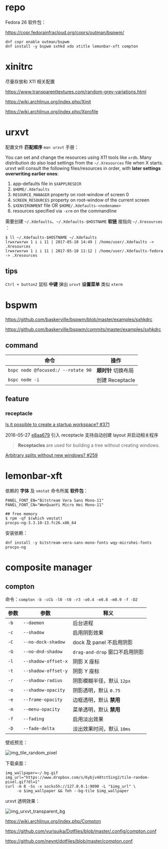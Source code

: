 
# repo

Fedora 26 软件包：

https://copr.fedorainfracloud.org/coprs/outman/bspwm/

    dnf copr enable outman/bspwm
    dnf install -y bspwm sxhkd xdo xtitle lemonbar-xft compton

# xinitrc

尽量存放和 X11 相关配置

https://www.transparenttextures.com/random-grey-variations.html

https://wiki.archlinux.org/index.php/Xinit

https://wiki.archlinux.org/index.php/Xprofile

# urxvt

配置文件 **匹配顺序** `man urxvt` 手册：

You can set and change the resources using X11 tools like `xrdb`. Many distribution do also load settings from the `~/.Xresources` file when X starts. urxvt will consult the following files/resources in order, with **later settings overwriting earlier ones**:

1. app-defaults file in `$XAPPLRESDIR`
2. `$HOME/.Xdefaults`
3. `RESOURCE_MANAGER` property on root-window of screen 0
4. `SCREEN_RESOURCES` property on root-window of the current screen
5. `$XENVIRONMENT` file OR `$HOME/.Xdefaults-<nodename>`
6. resources specified via `-xrm` on the commandline

需要创建 `~/.Xdefaults`、`~/.Xdefaults-$HOSTNAME` **软链** 接指向 `~/.Xresources` ：

    $ ll ~/.Xdefaults-$HOSTNAME ~/.Xdefaults
    lrwxrwxrwx 1 i i 11 | 2017-05-10 14:49 | /home/user/.Xdefaults -> .Xresources
    lrwxrwxrwx 1 i i 11 | 2017-05-10 11:12 | /home/user/.Xdefaults-fedora -> .Xresources

## tips

`Ctrl + button2` 鼠标 **中键** 弹出 `urxvt` **设置菜单** 类似 `xterm`

# bspwm

https://github.com/baskerville/bspwm/blob/master/examples/sxhkdrc

https://github.com/baskerville/bspwm/commits/master/examples/sxhkdrc

## command

命令 | 操作
---- | ----
`bspc node @focused:/ --rotate 90` | **顺时针** 切换布局
`bspc node -i` | 创建 Receptacle

## feature

### receptacle

[Is it possible to create a startup workspace? #371](https://github.com/baskerville/bspwm/issues/371)

2016-05-27 [e8aa679](https://github.com/baskerville/bspwm/commit/e8aa679cd14fad3bdc89119c53d5c6eca6512bf0) 引入 receptacle 支持自动创建 layout 并启动相关程序

> **Receptacles** are used for building a tree without creating windows.

[Arbitrary splits without new windows? #259](https://github.com/baskerville/bspwm/issues/259)

# lemonbar-xft

依赖的 **字体** 及 `vmstat` 命令所属 **软件包**：

    PANEL_FONT_EN="Bitstream Vera Sans Mono-11"
    PANEL_FONT_CN="WenQuanYi Micro Hei Mono-11"

    ## free memory
    $ rpm -qf $(which vmstat)
    procps-ng-3.3.10-13.fc26.x86_64

安装依赖：

    dnf install -y bitstream-vera-sans-mono-fonts wqy-microhei-fonts procps-ng

# composite manager

## compton

命令：`compton -b -cCG -l0 -t0 -r3 -o0.4 -e0.8 -m0.9 -f -D2`

参数 | 参数 | 释义
---- | ---- | ----
`-b` | `--daemon` | 后台进程
`-c` | `--shadow` | 启用阴影效果
`-C` | `--no-dock-shadow` | dock 及 panel 不启用阴影
`-G` | `--no-dnd-shadow` | `drag-and-drop` 窗口不启用阴影
`-l` | `--shadow-offset-x` | 阴影 X 座标
`-t` | `--shadow-offset-y` | 阴影 Y 座标
`-r` | `--shadow-radius` | 阴影模糊半径，默认 `12px`
`-o` | `--shadow-opacity` | 阴影透明，默认 `0.75`
`-e` | `--frame-opacity` | 边框透明，默认 **禁用**
`-m` | `--menu-opacity` | 菜单透明，默认 **禁用**
`-f` | `--fading` | 启用淡出效果
`-D` | `--fade-delta` | 淡出效果时间，默认 `10ms`

壁纸预览：

![img_tile_random_pixel](https://www.dropbox.com/s/6ybjv48tct5ing2/tile-random-pixel.gif?dl=1)

下载桌面：

    img_wallpaper=~/.bg.gif
    img_url="https://www.dropbox.com/s/6ybjv48tct5ing2/tile-random-pixel.gif?dl=1"
    curl -m 8 -Ss -x socks5h://127.0.0.1:9090 -L "$img_url" \
         -o $img_wallpaper && feh --bg-tile $img_wallpaper

urxvt 透明效果：

![img_urxvt_transparent_bg](https://www.dropbox.com/s/sb5hr6u9n2ffrg2/urxvt-bg-img.png?dl=1)

https://wiki.archlinux.org/index.php/Compton

https://github.com/yurisuika/Dotfiles/blob/master/.config/compton.conf

https://github.com/neynt/dotfiles/blob/master/compton.conf


